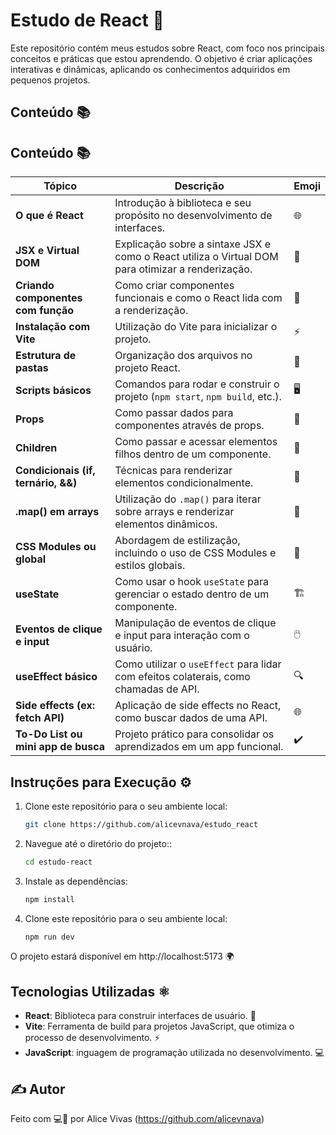 # Estudo de React 🚀

Este repositório contém meus estudos sobre React, com foco nos principais conceitos e práticas que estou aprendendo. O objetivo é criar aplicações interativas e dinâmicas, aplicando os conhecimentos adquiridos em pequenos projetos.

## Conteúdo 📚

## Conteúdo 📚

| **Tópico**                                | **Descrição**                                                | **Emoji** |
|-------------------------------------------|--------------------------------------------------------------|-----------|
| **O que é React**                         | Introdução à biblioteca e seu propósito no desenvolvimento de interfaces. | 🌐        |
| **JSX e Virtual DOM**                    | Explicação sobre a sintaxe JSX e como o React utiliza o Virtual DOM para otimizar a renderização. | 🔄        |
| **Criando componentes com função**       | Como criar componentes funcionais e como o React lida com a renderização. | 🧩        |
| **Instalação com Vite**                  | Utilização do Vite para inicializar o projeto.               | ⚡        |
| **Estrutura de pastas**                  | Organização dos arquivos no projeto React.                   | 📂        |
| **Scripts básicos**                      | Comandos para rodar e construir o projeto (`npm start`, `npm build`, etc.). | 🖥️        |
| **Props**                                | Como passar dados para componentes através de props.         | 📨        |
| **Children**                             | Como passar e acessar elementos filhos dentro de um componente. | 👶        |
| **Condicionais (if, ternário, &&)**      | Técnicas para renderizar elementos condicionalmente.        | 🔀        |
| **.map() em arrays**                     | Utilização do `.map()` para iterar sobre arrays e renderizar elementos dinâmicos. | 🔄        |
| **CSS Modules ou global**                | Abordagem de estilização, incluindo o uso de CSS Modules e estilos globais. | 🎨        |
| **useState**                             | Como usar o hook `useState` para gerenciar o estado dentro de um componente. | 🏗️        |
| **Eventos de clique e input**            | Manipulação de eventos de clique e input para interação com o usuário. | 🖱️        |
| **useEffect básico**                     | Como utilizar o `useEffect` para lidar com efeitos colaterais, como chamadas de API. | 🔍        |
| **Side effects (ex: fetch API)**         | Aplicação de side effects no React, como buscar dados de uma API. | 🌐        |
| **To-Do List ou mini app de busca**      | Projeto prático para consolidar os aprendizados em um app funcional. | ✔️        |

## Instruções para Execução ⚙️

1. Clone este repositório para o seu ambiente local:
   ```bash
   git clone https://github.com/alicevnava/estudo_react
2. Navegue até o diretório do projeto::
   ```bash
   cd estudo-react
3. Instale as dependências:
   ```bash
   npm install
4. Clone este repositório para o seu ambiente local:
   ```bash
   npm run dev
O projeto estará disponível em http://localhost:5173 🌍

## Tecnologias Utilizadas ⚛️
- **React**: Biblioteca para construir interfaces de usuário. 🌱
- **Vite**: Ferramenta de build para projetos JavaScript, que otimiza o processo de desenvolvimento. ⚡
- **JavaScript**: inguagem de programação utilizada no desenvolvimento. 💻

## ✍️ Autor

Feito com 💻💙 por Alice Vivas (https://github.com/alicevnava)

